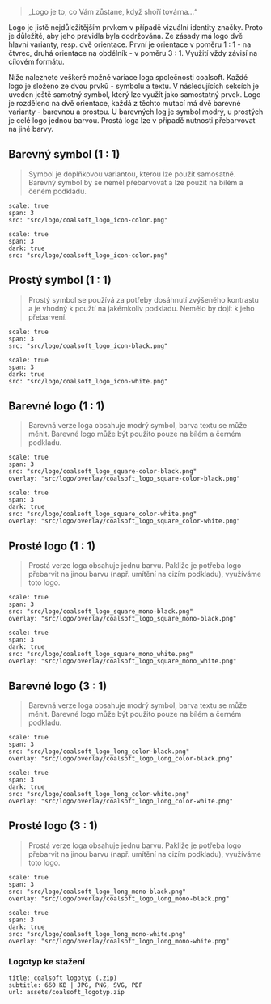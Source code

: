 > „Logo je to, co Vám zůstane, když shoří továrna...“

Logo je jistě nejdůležitějším prvkem v případě vizuální identity značky. Proto je důležité, aby jeho pravidla byla dodržována. Ze zásady má logo dvě hlavní varianty, resp. dvě orientace. První je orientace v poměru 1 : 1 - na čtvrec, druhá orientace na obdélník - v poměru 3 : 1. Využití vždy závisí na cílovém formátu.

Níže naleznete veškeré možné variace loga společnosti coalsoft. Každé logo je složeno ze dvou prvků - symbolu a textu. V následujících sekcích je uveden ještě samotný symbol, který lze využít jako samostatný prvek. Logo je rozděleno na dvě orientace, každá z těchto mutací má dvě barevné varianty - barevnou a prostou. U barevných log je symbol modrý, u prostých je celé logo jednou barvou. Prostá loga lze v případě nutnosti přebarvovat na jiné barvy.

## Barevný symbol (1 : 1)
> Symbol je doplňkovou variantou, kterou lze použít samosatně. Barevný symbol by se neměl přebarvovat a lze použít na bílém a čeném podkladu.

```image
scale: true
span: 3
src: "src/logo/coalsoft_logo_icon-color.png"
```
```image
scale: true
span: 3
dark: true
src: "src/logo/coalsoft_logo_icon-color.png"
```

## Prostý symbol (1 : 1)
> Prostý symbol se používá za potřeby dosáhnutí zvýšeného kontrastu a je vhodný k použtí na jakémkoliv podkladu. Nemělo by dojít k jeho přebarvení.

```image
scale: true
span: 3
src: "src/logo/coalsoft_logo_icon-black.png"
```
```image
scale: true
span: 3
dark: true
src: "src/logo/coalsoft_logo_icon-white.png"
```

## Barevné logo (1 : 1)
> Barevná verze loga obsahuje modrý symbol, barva textu se může měnit. Barevné logo může být použito pouze na bílém a černém podkladu.

```image
scale: true
span: 3
src: "src/logo/coalsoft_logo_square-color-black.png"
overlay: "src/logo/overlay/coalsoft_logo_square-color-black.png"
```
```image
scale: true
span: 3
dark: true
src: "src/logo/coalsoft_logo_square_color-white.png"
overlay: "src/logo/overlay/coalsoft_logo_square_color-white.png"
```

## Prosté logo (1 : 1)
> Prostá verze loga obsahuje jednu barvu. Pakliže je potřeba logo přebarvit na jinou barvu (např. umítění na cizím podkladu), využíváme toto logo.

```image
scale: true
span: 3
src: "src/logo/coalsoft_logo_square_mono-black.png"
overlay: "src/logo/overlay/coalsoft_logo_square_mono-black.png"
```
```image
scale: true
span: 3
dark: true
src: "src/logo/coalsoft_logo_square_mono_white.png"
overlay: "src/logo/overlay/coalsoft_logo_square_mono_white.png"
```

## Barevné logo (3 : 1)
> Barevná verze loga obsahuje modrý symbol, barva textu se může měnit. Barevné logo může být použito pouze na bílém a černém podkladu.

```image
scale: true
span: 3
src: "src/logo/coalsoft_logo_long_color-black.png"
overlay: "src/logo/overlay/coalsoft_logo_long_color-black.png"
```
```image
scale: true
span: 3
dark: true
src: "src/logo/coalsoft_logo_long_color-white.png"
overlay: "src/logo/overlay/coalsoft_logo_long_color-white.png"
```

## Prosté logo (3 : 1)
> Prostá verze loga obsahuje jednu barvu. Pakliže je potřeba logo přebarvit na jinou barvu (např. umítění na cizím podkladu), využíváme toto logo.

```image
scale: true
span: 3
src: "src/logo/coalsoft_logo_long_mono-black.png"
overlay: "src/logo/overlay/coalsoft_logo_long_mono-black.png"
```
```image
scale: true
span: 3
dark: true
src: "src/logo/coalsoft_logo_long_mono-white.png"
overlay: "src/logo/overlay/coalsoft_logo_long_mono-white.png"
```
### Logotyp ke stažení
```download
title: coalsoft logotyp (.zip)
subtitle: 660 KB | JPG, PNG, SVG, PDF
url: assets/coalsoft_logotyp.zip
```
